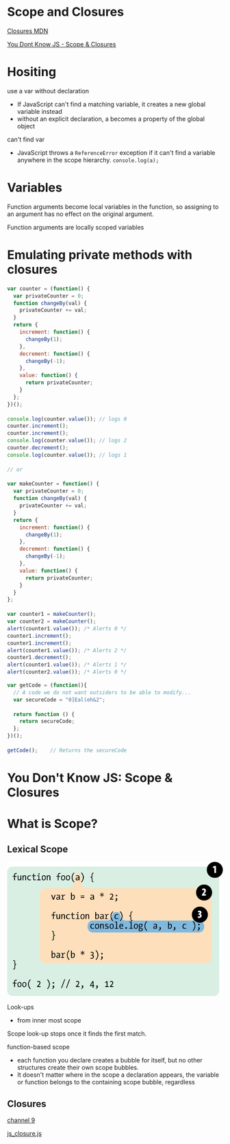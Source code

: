 Scope and Closures
=====================

[Closures MDN](https://developer.mozilla.org/en-US/docs/Web/JavaScript/Closures)

[You Dont Know JS - Scope & Closures](https://github.com/getify/You-Dont-Know-JS)

# Hositing

use a var without declaration
- If JavaScript can't find a matching variable, it creates a new global variable instead
- without an explicit declaration, a becomes a property of the global object

can't find var
- JavaScript throws a `ReferenceError` exception if it can't find a variable anywhere in the scope hierarchy. `console.log(a);`

# Variables 

Function arguments become local variables in the function, so assigning to an argument has no effect on the original argument. 

Function arguments are locally scoped variables


# Emulating private methods with closures

```js
var counter = (function() {
  var privateCounter = 0;
  function changeBy(val) {
    privateCounter += val;
  }
  return {
    increment: function() {
      changeBy(1);
    },
    decrement: function() {
      changeBy(-1);
    },
    value: function() {
      return privateCounter;
    }
  };   
})();

console.log(counter.value()); // logs 0
counter.increment();
counter.increment();
console.log(counter.value()); // logs 2
counter.decrement();
console.log(counter.value()); // logs 1

// or

var makeCounter = function() {
  var privateCounter = 0;
  function changeBy(val) {
    privateCounter += val;
  }
  return {
    increment: function() {
      changeBy(1);
    },
    decrement: function() {
      changeBy(-1);
    },
    value: function() {
      return privateCounter;
    }
  }  
};

var counter1 = makeCounter();
var counter2 = makeCounter();
alert(counter1.value()); /* Alerts 0 */
counter1.increment();
counter1.increment();
alert(counter1.value()); /* Alerts 2 */
counter1.decrement();
alert(counter1.value()); /* Alerts 1 */
alert(counter2.value()); /* Alerts 0 */

```


```js
var getCode = (function(){
  // A code we do not want outsiders to be able to modify...
  var secureCode = "0]Eal(eh&2";    
  
  return function () {
    return secureCode;
  };
})();

getCode();    // Returns the secureCode
```


You Don't Know JS: Scope & Closures
====================================


# What is Scope?


## Lexical Scope

![Scope](scope.png)


Look-ups
- from inner most scope

Scope look-up stops once it finds the first match. 


function-based scope
- each function you declare creates a bubble for itself, but no other structures create their own scope bubbles.
- It doesn't matter where in the scope a declaration appears, the variable or function belongs to the containing scope bubble, regardless


## Closures

[channel 9](https://channel9.msdn.com/Series/Javascript-Fundamentals-Development-for-Absolute-Beginners/Fundamentals-of-JavaScript-Closures-20)

[js_closure.js](./js_closure.js)

